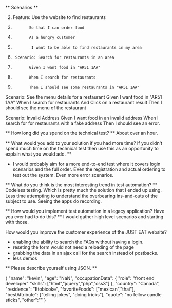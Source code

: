 ** Scenarios **

2.   Feature: Use the website to find restaurants
3.            So that I can order food
4.            As a hungry customer
5.             I want to be able to find restaurants in my area

6.  	Scenario: Search for restaurants in an area
7.            Given I want food in "AR51 1AA"
8.            When I search for restaurants
9.            Then I should see some restaurants in "AR51 1AA"

Scenario: See the menu details for a restaurant
	Given I want food in "AR51 1AA"
	When I search for restaurants
	And Click on a restaurant result
	Then I should see the menu of the restaurant 

Scenario: Invalid Address
	Given I want food in an invalid address
	When I search for for restaurants with a fake address
	Then I should see an error.


** How long did you spend on the technical test? **
About over an hour. 

** What would you add to your solution if you had more time? If you didn't spend much time on the technical test then use this as an opportunity to explain what you would add. **
- I would probably aim for a more end-to-end test where it covers login scenarios and the full order. EVen the registration and actual ordering to test out the system. Even more error scenarios.

** What do you think is the most interesting trend in test automation? **
Codeless testing. Which is pretty much the solution that I ended up using. Less time attempting to understand the overbearing ins-and-outs of the subject to use. Seeing the apps do recording. 

** How would you implement test automation in a legacy application? Have you ever had to do this? **
I would gather high level scenarios and starting with those. 

How would you improve the customer experience of the JUST EAT website?
- enabling the ability to search the FAQs without having a login. 
- reseting the form would not need a reloading of the page 
- grabbing the data in an ajax call for the search instead of postbacks.
- less demos 

** Please describe yourself using JSON. **

{
	"name": "kevin",
	"age": "NaN",
	"occupationData": {
		"role": "front end developer"
		"skills": ["html","jquery","php","css3"]
	},
	"country": "Canada",
	"residence": "Etobicoke",
	"favoriteFoods": ["mexican","thai"],
	"bestAttribute": ["telling jokes", "doing tricks"],
	"quote": "no fellow candle sticks",
	"other":""
}


